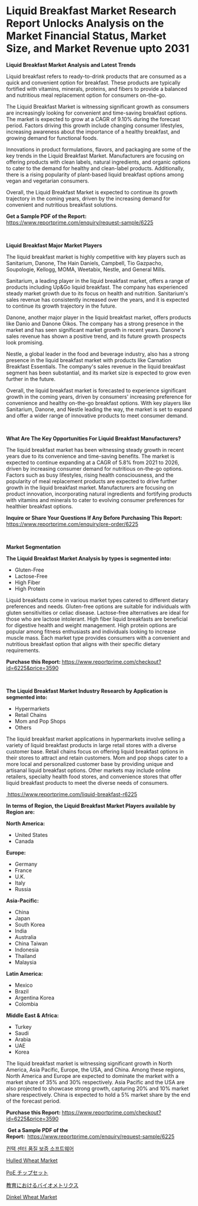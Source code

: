 <p><h1>Liquid Breakfast Market Research Report Unlocks Analysis on the Market Financial Status, Market Size, and Market Revenue upto 2031</h1></p><p><strong>Liquid Breakfast Market Analysis and Latest Trends</strong></p>
<p><p>Liquid breakfast refers to ready-to-drink products that are consumed as a quick and convenient option for breakfast. These products are typically fortified with vitamins, minerals, proteins, and fibers to provide a balanced and nutritious meal replacement option for consumers on-the-go.</p><p>The Liquid Breakfast Market is witnessing significant growth as consumers are increasingly looking for convenient and time-saving breakfast options. The market is expected to grow at a CAGR of 9.10% during the forecast period. Factors driving this growth include changing consumer lifestyles, increasing awareness about the importance of a healthy breakfast, and growing demand for functional foods.</p><p>Innovations in product formulations, flavors, and packaging are some of the key trends in the Liquid Breakfast Market. Manufacturers are focusing on offering products with clean labels, natural ingredients, and organic options to cater to the demand for healthy and clean-label products. Additionally, there is a rising popularity of plant-based liquid breakfast options among vegan and vegetarian consumers.</p><p>Overall, the Liquid Breakfast Market is expected to continue its growth trajectory in the coming years, driven by the increasing demand for convenient and nutritious breakfast solutions.</p></p>
<p><strong>Get a Sample PDF of the Report:&nbsp;</strong> <a href="https://www.reportprime.com/enquiry/request-sample/6225">https://www.reportprime.com/enquiry/request-sample/6225</a></p>
<p>&nbsp;</p>
<p><strong>Liquid Breakfast Major Market Players</strong></p>
<p><p>The liquid breakfast market is highly competitive with key players such as Sanitarium, Danone, The Hain Daniels, Campbell, Tio Gazpacho, Soupologie, Kellogg, MOMA, Weetabix, Nestle, and General Mills. </p><p>Sanitarium, a leading player in the liquid breakfast market, offers a range of products including Up&Go liquid breakfast. The company has experienced steady market growth due to its focus on health and nutrition. Sanitarium's sales revenue has consistently increased over the years, and it is expected to continue its growth trajectory in the future.</p><p>Danone, another major player in the liquid breakfast market, offers products like Danio and Danone Oikos. The company has a strong presence in the market and has seen significant market growth in recent years. Danone's sales revenue has shown a positive trend, and its future growth prospects look promising.</p><p>Nestle, a global leader in the food and beverage industry, also has a strong presence in the liquid breakfast market with products like Carnation Breakfast Essentials. The company's sales revenue in the liquid breakfast segment has been substantial, and its market size is expected to grow even further in the future.</p><p>Overall, the liquid breakfast market is forecasted to experience significant growth in the coming years, driven by consumers' increasing preference for convenience and healthy on-the-go breakfast options. With key players like Sanitarium, Danone, and Nestle leading the way, the market is set to expand and offer a wider range of innovative products to meet consumer demand.</p></p>
<p>&nbsp;</p>
<p><strong>What Are The Key Opportunities For Liquid Breakfast Manufacturers?</strong></p>
<p><p>The liquid breakfast market has been witnessing steady growth in recent years due to its convenience and time-saving benefits. The market is expected to continue expanding at a CAGR of 5.8% from 2021 to 2026, driven by increasing consumer demand for nutritious on-the-go options. Factors such as busy lifestyles, rising health consciousness, and the popularity of meal replacement products are expected to drive further growth in the liquid breakfast market. Manufacturers are focusing on product innovation, incorporating natural ingredients and fortifying products with vitamins and minerals to cater to evolving consumer preferences for healthier breakfast options.</p></p>
<p><strong>Inquire or Share Your Questions If Any Before Purchasing This Report:</strong> <a href="https://www.reportprime.com/enquiry/pre-order/6225">https://www.reportprime.com/enquiry/pre-order/6225</a></p>
<p>&nbsp;</p>
<p><strong>Market Segmentation</strong></p>
<p><strong>The Liquid Breakfast Market Analysis by types is segmented into:</strong></p>
<p><ul><li>Gluten-Free</li><li>Lactose-Free</li><li>High Fiber</li><li>High Protein</li></ul></p>
<p><p>Liquid breakfasts come in various market types catered to different dietary preferences and needs. Gluten-free options are suitable for individuals with gluten sensitivities or celiac disease. Lactose-free alternatives are ideal for those who are lactose intolerant. High fiber liquid breakfasts are beneficial for digestive health and weight management. High protein options are popular among fitness enthusiasts and individuals looking to increase muscle mass. Each market type provides consumers with a convenient and nutritious breakfast option that aligns with their specific dietary requirements.</p></p>
<p><strong>Purchase this Report:&nbsp;</strong><a href="https://www.reportprime.com/checkout?id=6225&price=3590">https://www.reportprime.com/checkout?id=6225&price=3590</a></p>
<p>&nbsp;</p>
<p><strong>The Liquid Breakfast Market Industry Research by Application is segmented into:</strong></p>
<p><ul><li>Hypermarkets</li><li>Retail Chains</li><li>Mom and Pop Shops</li><li>Others</li></ul></p>
<p><p>The liquid breakfast market applications in hypermarkets involve selling a variety of liquid breakfast products in large retail stores with a diverse customer base. Retail chains focus on offering liquid breakfast options in their stores to attract and retain customers. Mom and pop shops cater to a more local and personalized customer base by providing unique and artisanal liquid breakfast options. Other markets may include online retailers, specialty health food stores, and convenience stores that offer liquid breakfast products to meet the diverse needs of consumers.</p></p>
<p><a href="https://www.reportprime.com/liquid-breakfast-r6225">&nbsp;https://www.reportprime.com/liquid-breakfast-r6225</a></p>
<p><strong>In terms of Region, the Liquid Breakfast Market Players available by Region are:</strong></p>
<p>
    <p> <strong> North America: </strong>
        <ul>
            <li>United States</li>
            <li>Canada</li>
        </ul>
        </p> 
    <p> <strong> Europe: </strong>
        <ul>
            <li>Germany</li>
            <li>France</li>
            <li>U.K.</li>
            <li>Italy</li>
            <li>Russia</li>
        </ul>
        </p> 
    <p> <strong> Asia-Pacific: </strong>
        <ul>
            <li>China</li>
            <li>Japan</li>
            <li>South Korea</li>
            <li>India</li>
            <li>Australia</li>
            <li>China Taiwan</li>
            <li>Indonesia</li>
            <li>Thailand</li>
            <li>Malaysia</li>
        </ul>
        </p> 
    <p> <strong> Latin America: </strong>
        <ul>
            <li>Mexico</li>
            <li>Brazil</li>
            <li>Argentina Korea</li>
            <li>Colombia</li>
        </ul>
        </p> 
    <p> <strong> Middle East & Africa: </strong>
        <ul>
            <li>Turkey</li>
            <li>Saudi</li>
            <li>Arabia</li>
            <li>UAE</li>
            <li>Korea</li>
        </ul>
    </p>
    </p>
<p><p>The liquid breakfast market is witnessing significant growth in North America, Asia Pacific, Europe, the USA, and China. Among these regions, North America and Europe are expected to dominate the market with a market share of 35% and 30% respectively. Asia Pacific and the USA are also projected to showcase strong growth, capturing 20% and 10% market share respectively. China is expected to hold a 5% market share by the end of the forecast period.</p></p>
<p><strong>Purchase this Report: </strong><a href="https://www.reportprime.com/checkout?id=6225&price=3590">https://www.reportprime.com/checkout?id=6225&price=3590</a></p>
<p>&nbsp;<strong>Get a Sample PDF of the Report:&nbsp;&nbsp;</strong><a href="https://www.reportprime.com/enquiry/request-sample/6225">https://www.reportprime.com/enquiry/request-sample/6225</a></p>
<p><strong></strong></p>
<p><p><a href="https://github.com/JeromeRtyau89966/Market-Research-Report-List-1/blob/main/435091571396.md">컨택 센터 품질 보증 소프트웨어</a></p><p><a href="https://github.com/Airanohannonzb68e5pb53oc1/Market-Research-Report-List-2/blob/main/hulled-wheat-market.md">Hulled Wheat Market</a></p><p><a href="https://medium.com/@linabernier2023/poe%E3%83%81%E3%83%83%E3%83%97%E3%82%BB%E3%83%83%E3%83%88%E5%B8%82%E5%A0%B4%E8%AA%BF%E6%9F%BB%E3%83%AC%E3%83%9D%E3%83%BC%E3%83%88-%E3%81%9D%E3%81%AE%E6%AD%B4%E5%8F%B2%E3%81%A82031%E5%B9%B4%E3%81%BE%E3%81%A7%E3%81%AE%E4%BA%88%E6%B8%AC-35767da26d6f">PoE チップセット</a></p><p><a href="https://github.com/AriMuller2009/Market-Research-Report-List-1/blob/main/386279174924.md">教育におけるバイオメトリクス</a></p><p><a href="https://github.com/fiixsa/Market-Research-Report-List-2/blob/main/dinkel-wheat-market.md">Dinkel Wheat Market</a></p></p>